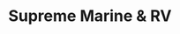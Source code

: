 ---
title: "Supreme Marine & RV"
url: /village-of-pewaukee/supreme-marine-and-rv/
shop: storage rental
---